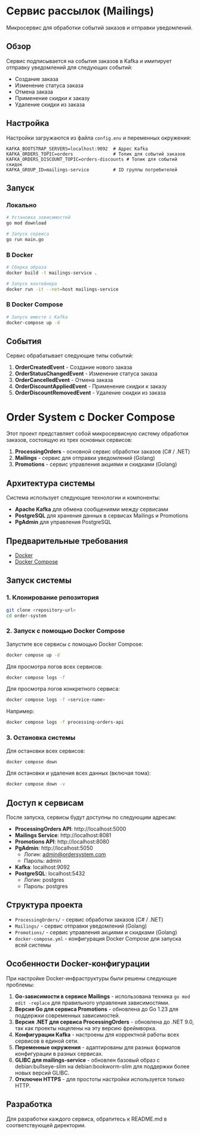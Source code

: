 # Сервис рассылок (Mailings)

Микросервис для обработки событий заказов и отправки уведомлений.

## Обзор

Сервис подписывается на события заказов в Kafka и имитирует отправку уведомлений для следующих событий:
- Создание заказа
- Изменение статуса заказа
- Отмена заказа
- Применение скидки к заказу
- Удаление скидки из заказа

## Настройка

Настройки загружаются из файла `config.env` и переменных окружения:

```
KAFKA_BOOTSTRAP_SERVERS=localhost:9092  # Адрес Kafka
KAFKA_ORDERS_TOPIC=orders               # Топик для событий заказов
KAFKA_ORDERS_DISCOUNT_TOPIC=orders-discounts # Топик для событий скидок
KAFKA_GROUP_ID=mailings-service         # ID группы потребителей
```

## Запуск

### Локально

```bash
# Установка зависимостей
go mod download

# Запуск сервиса
go run main.go
```

### В Docker

```bash
# Сборка образа
docker build -t mailings-service .

# Запуск контейнера
docker run -it --net=host mailings-service
```

### В Docker Compose

```bash
# Запуск вместе с Kafka
docker-compose up -d
```

## События

Сервис обрабатывает следующие типы событий:

1. **OrderCreatedEvent** - Создание нового заказа
2. **OrderStatusChangedEvent** - Изменение статуса заказа
3. **OrderCancelledEvent** - Отмена заказа
4. **OrderDiscountAppliedEvent** - Применение скидки к заказу
5. **OrderDiscountRemovedEvent** - Удаление скидки из заказа 

# Order System с Docker Compose

Этот проект представляет собой микросервисную систему обработки заказов, состоящую из трех основных сервисов:

1. **ProcessingOrders** - основной сервис обработки заказов (C# / .NET)
2. **Mailings** - сервис для отправки уведомлений (Golang)
3. **Promotions** - сервис управления акциями и скидками (Golang)

## Архитектура системы

Система использует следующие технологии и компоненты:

- **Apache Kafka** для обмена сообщениями между сервисами
- **PostgreSQL** для хранения данных в сервисах Mailings и Promotions
- **PgAdmin** для управления PostgreSQL

## Предварительные требования

- [Docker](https://www.docker.com/get-started)
- [Docker Compose](https://docs.docker.com/compose/install/)

## Запуск системы

### 1. Клонирование репозитория

```bash
git clone <repository-url>
cd order-system
```

### 2. Запуск с помощью Docker Compose

Запустите все сервисы с помощью Docker Compose:

```bash
docker compose up -d
```

Для просмотра логов всех сервисов:

```bash
docker compose logs -f
```

Для просмотра логов конкретного сервиса:

```bash
docker compose logs -f <service-name>
```

Например:
```bash
docker compose logs -f processing-orders-api
```

### 3. Остановка системы

Для остановки всех сервисов:

```bash
docker compose down
```

Для остановки и удаления всех данных (включая тома):

```bash
docker compose down -v
```

## Доступ к сервисам

После запуска, сервисы будут доступны по следующим адресам:

- **ProcessingOrders API**: http://localhost:5000
- **Mailings Service**: http://localhost:8081
- **Promotions API**: http://localhost:8080
- **PgAdmin**: http://localhost:5050
  - Логин: admin@ordersystem.com
  - Пароль: admin
- **Kafka**: localhost:9092
- **PostgreSQL**: localhost:5432
  - Логин: postgres
  - Пароль: postgres

## Структура проекта

- `ProcessingOrders/` - сервис обработки заказов (C# / .NET)
- `Mailings/` - сервис отправки уведомлений (Golang)
- `Promotions/` - сервис управления акциями и скидками (Golang)
- `docker-compose.yml` - конфигурация Docker Compose для запуска всей системы

## Особенности Docker-конфигурации

При настройке Docker-инфраструктуры были решены следующие проблемы:

1. **Go-зависимости в сервисе Mailings** - использована техника `go mod edit -replace` для правильного управления зависимостями.
2. **Версия Go для сервиса Promotions** - обновлена до Go 1.23 для поддержки современных зависимостей.
3. **Версия .NET для сервиса ProcessingOrders** - обновлена до .NET 9.0, так как проекты нацелены на эту версию фреймворка.
4. **Конфигурации Kafka** - настроены для корректной работы всех сервисов в единой сети.
5. **Переменные окружения** - адаптированы для разных форматов конфигурации в разных сервисах.
6. **GLIBC для mailings-service** - обновлен базовый образ с debian:bullseye-slim на debian:bookworm-slim для поддержки более новых версий GLIBC.
7. **Отключен HTTPS** - для простоты настройки используется только HTTP.

## Разработка

Для разработки каждого сервиса, обратитесь к README.md в соответствующей директории. 